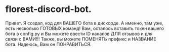 # florest-discord-bot.
Привет. Я создал, код для ВАШЕГО бота в дискорде. А именно, там уже, есть несколько ГОТОВЫХ команд! Вам, осталось вставить токен вашего бота в config.py и Вы можете ввести ID каналов ДЛЯ отзывов и для связи с ВАМИ!!! Также, вы можете ПОМЕНЯТЬ префикс и НАЗВАНИЕ бота. Надеюсь, Вам он ПОНРАВИТЬСЯ.
